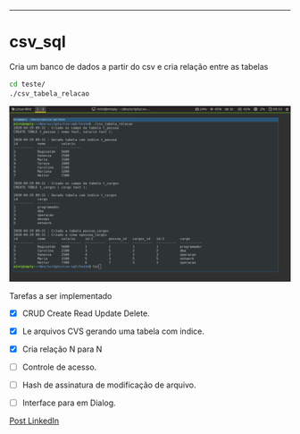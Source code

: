 ----
# csv_sql

Cria um banco de dados a partir do csv e cria relação entre as tabelas  

```sh
cd teste/ 
./csv_tabela_relacao  
```
![csv to sql](img/demo.png "demo tabela criada e relacionada")


Tarefas a ser implementado 

- [x]  CRUD Create Read Update Delete.

- [x]  Le arquivos CVS gerando uma tabela com indice.

- [x]  Cria relação N para N

- [ ]  Controle de acesso.

- [ ]  Hash de assinatura de modificação de arquivo.

- [ ]  Interface para em Dialog. 

[Post LinkedIn](https://www.linkedin.com/pulse/transforme-planilhas-em-banco-relacionados-reginaldo-ferreira-silva/?published=t)
